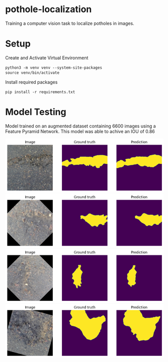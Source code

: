 # pothole-localization
Training a computer vision task to localize potholes in images.

# Setup

Create and Activate Virtual Environment

```	
python3 -m venv venv --system-site-packages
source venv/bin/activate
```

Install required packages

```
pip install -r requirements.txt
```

# Model Testing

Model trained on an augmented dataset containing 6600 images using a Feature Pyramid Network. This model was able to achive an IOU of 0.86

![Image1](./images/output1.png)
![Image2](./images/output2.png)
![Image3](./images/output3.png)
![Image4](./images/output4.png)
